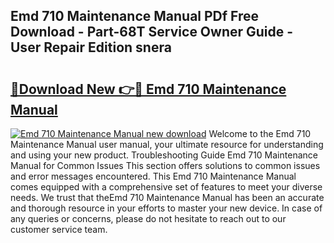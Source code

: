 ## Emd 710 Maintenance Manual PDf Free Download - Part-68T Service Owner Guide - User Repair Edition snera

# <h2><a href="http://bc7704.oget.top/?id=Emd+710+Maintenance+Manual">🔗Download New 👉🔴 Emd 710 Maintenance Manual</a></h2>

[![Emd 710 Maintenance Manual new download](https://i.imgur.com/5g1atiW.png)](http://bc7704.oget.top/?id=Emd+710+Maintenance+Manual)
Welcome to the Emd 710 Maintenance Manual user manual, your ultimate resource for understanding and using your new product. Troubleshooting Guide Emd 710 Maintenance Manual for Common Issues This section offers solutions to common issues and error messages encountered. This Emd 710 Maintenance Manual comes equipped with a comprehensive set of features to meet your diverse needs. We trust that theEmd 710 Maintenance Manual has been an accurate and thorough resource in your efforts to master your new device. In case of any queries or concerns, please do not hesitate to reach out to our customer service team.
